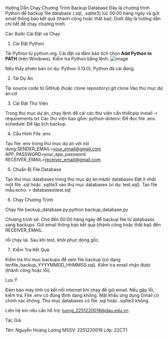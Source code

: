 Hướng Dẫn Chạy Chương Trình Backup Database
Đây là chương trình Python để backup file database (.sql, .sqlite3) lúc 00:00 hàng ngày và gửi email thông báo kết quả (thành công hoặc thất bại). Dưới đây là hướng dẫn chi tiết để chạy chương trình.

Các Bước Cài Đặt và Chạy
1. Cài Đặt Python

Tải Python từ python.org.
Cài đặt và đảm bảo tích chọn **Add Python to PATH** (trên Windows).
Kiểm tra Python bằng lệnh:
![image](https://github.com/user-attachments/assets/5a3936e7-ea75-4e79-a76f-1067fab99f88)

Nếu thấy phiên bản (ví dụ: Python 3.13.0), Python đã cài đúng.

2. Tải Dự Án

Tải source code từ GitHub (hoặc clone repository):git clone <link-repo-cua-ban>
Vào thư mục dự án:cd <ten-thu-muc>

3. Cài Đặt Thư Viện

Trong thư mục dự án, chạy lệnh để cài các thư viện cần thiết:pip install -r requirements.txt
Các thư viện bao gồm:
python-dotenv: Để đọc file .env.
schedule: Để lập lịch backup.

4. Cấu Hình File .env

Tạo file .env trong thư mục dự án với nội dung:SENDER_EMAIL=your_email@gmail.com
APP_PASSWORD=your_app_password
RECEIVER_EMAIL=receiver_email@gmail.com

5. Chuẩn Bị File Database

Tạo thư mục databases trong thư mục dự án:mkdir databases
Đặt ít nhất một file .sql hoặc .sqlite3 vào thư mục databases (ví dụ: test.sql).
Tạo file mẫu:echo. > databases\test.sql

6. Chạy Chương Trình

Chạy file backup_database.py:python backup_database.py

Chương trình sẽ:
Chờ đến 00:00 hàng ngày để backup file từ databases sang backups.
Gửi email thông báo kết quả (thành công hoặc thất bại) đến RECEIVER_EMAIL.


rồi chạy lại. Sau khi test, khôi phục dòng gốc.

7. Kiểm Tra Kết Quả

Kiểm tra thư mục backups để xem file backup (có dạng tenfile_backup_YYYYMMDD_HHMMSS.sql).
Kiểm tra email nhận được (thành công hoặc lỗi).

Lưu Ý

Đảm bảo máy tính có kết nối internet khi chạy để gửi email.
Nếu gặp lỗi, kiểm tra:
File .env có đúng định dạng không.
Mật khẩu ứng dụng Gmail có chính xác không.
Thư mục databases có file .sql hoặc .sqlite3 không.


Liên hệ em nếu cần hỗ trợ: luong_2251220018@dau.edu.vn

Tác Giả

Tên: Nguyễn Hoàng Lương
MSSV: 2251220018
Lớp: 22CT1

